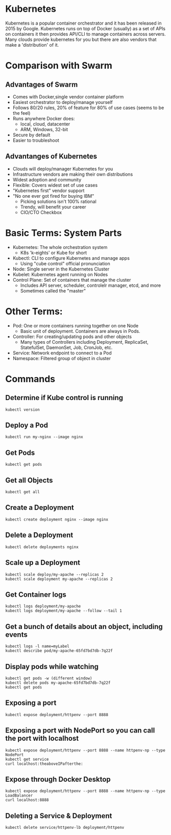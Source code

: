 # Kubernetes

Kubernetes is a popular container orchestrator and it has been released in 2015 by Google. Kubernetes runs on top of Docker (usually) as a set of APIs on containers it then provides API/CLI to manage containers across servers. Many clouds provide kubernetes for you but there are also vendors that make a 'distribution' of it.

# Comparison with Swarm

## Advantages of Swarm

- Comes with Docker,single vendor container platform
- Easiest orchestrator to deploy/manage yourself
- Follows 80/20 rules, 20% of feature for 80% of use cases (seems to be the feel)
- Runs anywhere Docker does:
    - local, cloud, datacenter
    - ARM, Windows, 32-bit
- Secure by default
- Easier to troubleshoot

## Advantanges of Kubernetes

- Clouds will deploy/manager Kubernetes for you
- Infrastructure vendors are making their own distributions
- Widest adoption and community
- Flexible: Covers widest set of use cases
- "Kubernetes first" vendor support
- "No one ever got fired for buying IBM"
    - Picking solutions isn't 100% rational
    - Trendy, will benefit your career
    - CIO/CTO Checkbox

# Basic Terms: System Parts

- Kubernetes: The whole orchestration system
  - K8s 'k-eights' or Kube for short
- Kubectl: CLI to configure Kubernetes and manage apps
  - Using "cube control" official pronunciation
- Node: Single server in the Kubernetes Cluster
- Kubelet: Kubernetes agent running on Nodes
- Control Plane: Set of containers that manage the cluster
  - Includes API server, scheduler, controlelr manager, etcd, and more
  - Sometimes called the "master"

# Other Terms:

- Pod: One or more containers running together on one Node
  - Basic unit of deployment. Containers are always in Pods.
- Controller: For creating/updating pods and other objects
  - Many types of Controllers including Deployment, ReplicaSet, StatefulSet, DaemonSet, Job, CronJob, etc.
- Service: Network endpoint to connect to a Pod
- Namespace: Filtered group of object in cluster

# Commands

## Determine if Kube control is running

```
kubectl version
```

## Deploy a Pod

```
kubectl run my-nginx --image nginx
```

## Get Pods

```
kubectl get pods
```

## Get all Objects

```
kubectl get all
```

## Create a Deployment

```
kubectl create deployment nginx --image nginx
```

## Delete a Deployment

```
kubectl delete deployments nginx
```

## Scale up a Deployment

```
kubectl scale deploy/my-apache --replicas 2
kubectl scale deployment my-apache --replicas 2
```

## Get Container logs

```
kubectl logs deployment/my-apache
kubectl logs deployment/my-apache --follow --tail 1
```

## Get a bunch of details about an object, including events

```
kubectl logs -l name=myLabel
kubectl describe pod/my-apache-65fd7bd7db-7q22f
```

## Display pods while watching

```
kubectl get pods -w (different window)
kubectl delete pods my-apache-65fd7bd7db-7q22f
kubectl get pods
```

## Exposing a port

```
kubectl expose deployment/httpenv --port 8888
```

## Exposing a port with NodePort so you can call the port with localhost

```
kubectl expose deployment/httpenv --port 8888 --name httpenv-np --type NodePort
kubectl get service
curl localhost:theaboveIPafterthe:
```

## Expose through Docker Desktop

```
kubectl expose deployment/httpenv --port 8888 --name httpenv-np --type LoadBalancer
curl localhost:8888
```

## Deleting a Service & Deployment

```
kubectl delete service/httpenv-lb deployment/httpenv
```
